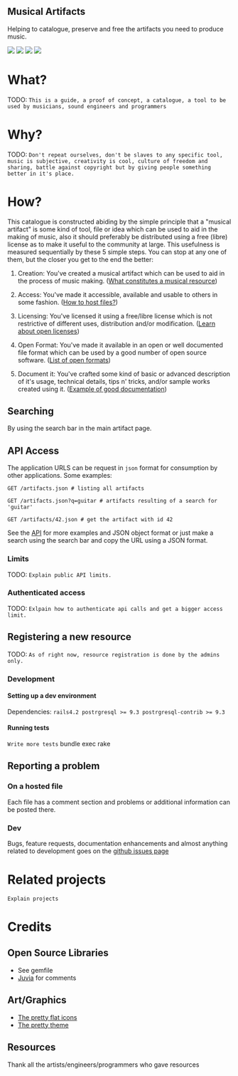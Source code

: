 Musical Artifacts
---------------------------
Helping to catalogue, preserve and free the artifacts you need to produce music.

![](https://travis-ci.org/lfzawacki/musical-artifacts.svg?branch=master) ![](https://codeclimate.com/github/lfzawacki/musical-artifacts/badges/gpa.svg) ![](https://hakiri.io/github/lfzawacki/musical-artifacts/master.svg) ![](http://inch-ci.org/github/lfzawacki/musical-artifacts.svg?branch=master)

# What?

TODO: `This is a guide, a proof of concept, a catalogue, a tool to be used by musicians, sound engineers and programmers`

# Why?

TODO: `Don't repeat ourselves, don't be slaves to any specific tool, music is subjective, creativity is cool, culture of freedom and sharing, battle against copyright but by giving people something better in it's place.`

# How?

This catalogue is constructed abiding by the simple principle that a "musical artifact" is some kind of tool, file or idea which can be used to aid in the making of music, also it should preferably be distributed using a free (libre) license as to make it useful to the community at large. This usefulness is measured sequentially by these 5 simple steps. You can stop at any one of them, but the closer you get to the end the better:

1. Creation: You've created a musical artifact which can be used to aid in the process of music making. ([What constitutes a musical resource](#))

2. Access: You've made it accessible, available and usable to others in some fashion. ([How to host files?](#))

3. Licensing: You've licensed it using a free/libre license which is not restrictive of different uses, distribution and/or modification. ([Learn about open licenses](#))

4. Open Format: You've made it available in an open or well documented file format which can be used by a good number of open source software. ([List of open formats](#))

5. Document it: You've crafted some kind of basic or advanced description of it's usage, technical details, tips n' tricks, and/or sample works created using it. ([Example of good documentation](#))

## Searching

By using the search bar in the main artifact page.

## API Access

The application URLS can be request in `json` format for consumption by other applications. Some examples:

    GET /artifacts.json # listing all artifacts

    GET /artifacts.json?q=guitar # artifacts resulting of a search for 'guitar'

    GET /artifacts/42.json # get the artifact with id 42

See the [API](#) for more examples and JSON object format or just make a search using the search bar and copy the URL using a JSON format.

### Limits

TODO: `Explain public API limits.`

### Authenticated access

TODO: `Exlpain how to authenticate api calls and get a bigger access limit.`

## Registering a new resource

TODO: `As of right now, resource registration is done by the admins only.`

### Development

#### Setting up a dev environment

Dependencies: `rails4.2 postrgresql >= 9.3 postrgresql-contrib >= 9.3`

#### Running tests

  `Write more tests`
  bundle exec rake

## Reporting a problem

### On a hosted file

Each file has a comment section and problems or additional information can be posted there.

### Dev

Bugs, feature requests, documentation enhancements and almost anything related to development goes on the [github issues page](https://github.com/lfzawacki/musical-artifacts/issues)

# Related projects

  `Explain projects`

# Credits

## Open Source Libraries

  * See gemfile
  * [Juvia](https://github.com/phusion/juvia) for comments

## Art/Graphics

  * [The pretty flat icons](http://www.elegantthemes.com/blog/freebie-of-the-week/beautiful-flat-icons-for-free)
  * [The pretty theme](http://startbootstrap.com/template-overviews/freelancer/)

## Resources

Thank all the artists/engineers/programmers who gave resources
